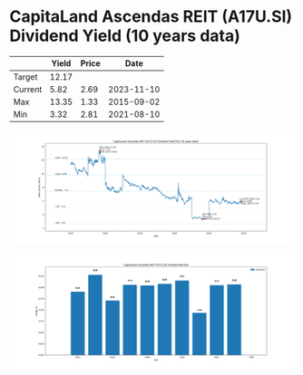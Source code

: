 # CapitaLand Ascendas REIT (A17U.SI) Dividend Yield (10 years data)

|     | Yield   | Price | Date       |
|-----|---------|-------|------------|
| Target | 12.17 |  |  |
| Current | 5.82 | 2.69  | 2023-11-10 |
| Max | 13.35 | 1.33  | 2015-09-02 |
| Min | 3.32 | 2.81  | 2021-08-10 |

![Plot of Dividend Yield for CapitaLand Ascendas REIT (A17U.SI)](A17U_div_10.png)

![Plot of Annual Dividend Per Unit for CapitaLand Ascendas REIT (A17U.SI)](A17U_yearly_dpu.png)
